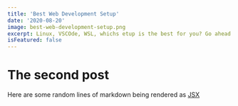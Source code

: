 ```yaml
---
title: 'Best Web Development Setup'
date: '2020-08-20'
image: best-web-development-setup.png
excerpt: Linux, VSCOde, WSL, whichs etup is the best for you? Go ahead and read what Georgey has to say about it!
isFeatured: false
---
```


# The second post

Here are some random lines of markdown being rendered as [JSX](https://georgey.codes)
